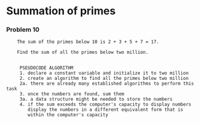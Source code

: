 # Summation of primes

### Problem 10

        The sum of the primes below 10 is 2 + 3 + 5 + 7 = 17.

        Find the sum of all the primes below two million.
        
        
         PSEUDOCODE ALGORITHM
         1. declare a constant variable and initialize it to two million
         2. create an algorithm to find all the primes below two million
         2a. there are already many established algorithms to perform this task
         3. once the numbers are found, sum them
         3a. a data structure might be needed to store the numbers
         4. if the sum exceeds the computer's capacity to display numbers
            display the numbers in a different equivalent form that is
            within the computer's capacity
